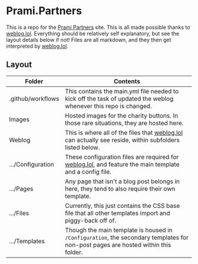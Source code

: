 # Prami.Partners
This is a repo for the [Prami Partners](https://prami.partners) site. This is all made possible thanks to [weblog.lol](https://weblog.lol). Everything should be relatively self explanatory, but see the layout details below if not! Files are all markdown, and they then get interpreted by [weblog.lol](https://weblog.lol).


## Layout

| Folder            | Contents                                                                                                                                       |
|-------------------|------------------------------------------------------------------------------------------------------------------------------------------------|
| .github/workflows | This contains the main.yml file needed to kick off the task of updated the weblog whenever this repo is changed.                               |
| Images            | Hosted images for the charity buttons. In those rare situations, they are hosted here.                                                         |
| Weblog            | This is where all of the files that [weblog.lol](https://weblog.lol) can actually see reside, within subfolders listed below.                  |
| .../Configuration | These configuration files are required for [weblog.lol](https://weblog.lol), and feature the main template and a config file.                  |
| .../Pages         | Any page that isn't a blog post belongs in here, they tend to also require their own template.                                                 |
| .../Files         | Currently, this just contains the CSS base file that all other templates import and piggy-back off of.                                         |
| .../Templates     | Though the main template is housed in `/Configuration`, the secondary templates for non-post pages are hosted within this folder.              |